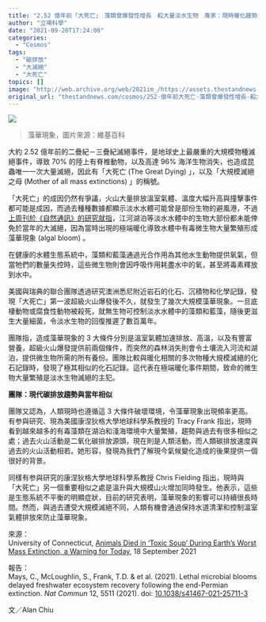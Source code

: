 ```yaml
---
title: "2.52 億年前「大死亡」　藻類曾爆發性增長　殺大量淡水生物　專家：現時暖化趨勢與當年相似"
author: "立場科學"
date: "2021-09-20T17:24:00"
categories:
  - "Cosmos"
tags:
  - "碳排放"
  - "大滅絕"
  - "大死亡"
topics: []
image: "http://web.archive.org/web/2021im_/https://assets.thestandnews.com/media/photos/Layer_0_W5x8KfD.png"
original_url: "thestandnews.com/cosmos/252-億年前大死亡-藻類曾爆發性增長-殺大量淡水生物-專家現時暖化趨勢與當年相似"
---
```

![](http://web.archive.org/web/2021im_/https://assets.thestandnews.com/media/photos/Layer_0_W5x8KfD.png)
> 藻華現象，圖片來源：維基百科

大約 2.52 億年前的二疊紀－三疊紀滅絕事件，是地球史上最嚴重的大規模物種滅絕事件，導致 70% 的陸上有脊椎動物，以及高達 96% 海洋生物消失，也造成昆蟲唯一一次大量滅絕，因此有「大死亡 (The Great Dying) 」，以及「大規模滅絕之母 (Mother of all mass extinctions) 」的稱號。

「大死亡」的成因仍然有爭議，火山大量排放溫室氣體、溫度大幅升高與撞擊事件都可能是成因，而過去種種數據都顯示淡水水體可能曾是部份生物的避風港，不過[上周刊於《自然通訊》的研究就指](http://web.archive.org/web/20211229122320/https://doi.org/10.1038/s41467-021-25711-3)，江河湖泊等淡水水體中的生物大部份都未能倖免於當年的大滅絕，因為當時出現的極端暖化導致水體中有毒微生物大量繁殖形成藻華現象 (algal bloom) 。

在健康的水體生態系統中，藻類和藍藻通過光合作用為其他水生動物提供氧氣，但當牠們的數量失控時，這些微生物則會因呼吸作用耗盡水中的氧，甚至將毒素釋放到水中。

美國與瑞典的聯合團隊透過研究澳洲悉尼附近岩石的化石、沉積物和化學記錄，發現「大死亡」第一波超級火山爆發後不久，就發生了幾次大規模藻華現象。一旦底棲動物或腐食性動物被殺死，就無生物可控制淡水水體中的藻類和藍藻，隨後更滋生大量細菌，令淡水生物的回復推遲了數百萬年。

團隊指，造成藻華現象的 3 大條件分別是溫室氣體加速排放、高溫，以及有豐富營養，超級火山爆發提供前兩個條件，而突然的森林消失則會令土壤流入河流和湖泊，提供微生物所需的所有養份。團隊比較與暖化相關的多次物種大規模滅絕的化石記錄時，發現了極其相似的化石記錄。這代表在極端暖化事件期間，致命的微生物大量繁殖是淡水生物滅絕的主犯。

**團隊：現代碳排放趨勢與當年相似**

團隊又認為，人類現時也遵循這 3 大條件破壞環境，令藻華現象出現頻率更高。有参與研究、現為美國康涅狄格大學地球科學系教授的 Tracy Frank 指出，現時看到越來越多的有毒藻類在湖泊和淺海環境中大量繁殖，趨勢與過去有很多相似之處；過去火山活動是二氧化碳排放源頭，現在則是人類活動，而人類碳排放速度與過去的火山活動相若。她形容，發現為我們了解現今氣候變化造成的後果提供一個很好的背景。

同樣有参與研究的康涅狄格大學地球科學系教授 Chris Fielding 指出，現時與「大死亡」另一個重要相似之處是溫升與大規模山火增加同時發生。他表示，這些是生態系統不平衡的明顯症狀，目前的研究表明，藻華現象的影響可以持續很長時間。然而，與過去遭受大規模滅絕不同，人類有機會通過保持水道清潔和控制溫室氣體排放來防止藻華現象。

來源：  
University of Connecticut, [Animals Died in ‘Toxic Soup’ During Earth’s Worst Mass Extinction, a Warning for Today](http://web.archive.org/web/20211229122320/https://today.uconn.edu/2021/09/animals-died-in-toxic-soup-during-earths-worst-mass-extinction-a-warning-for-today/), 18 September 2021

報告：  
Mays, C., McLoughlin, S., Frank, T.D. & et al. (2021). Lethal microbial blooms delayed freshwater ecosystem recovery following the end-Permian extinction. _Nat Commun_ 12, 5511 (2021). doi: [10.1038/s41467-021-25711-3](http://web.archive.org/web/20211229122320/https://doi.org/10.1038/s41467-021-25711-3)

文／Alan Chiu